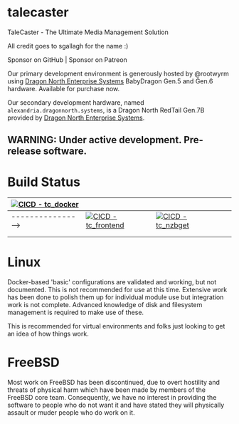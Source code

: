 # talecaster
TaleCaster - The Ultimate Media Management Solution

All credit goes to sgallagh for the name :)

Sponsor on GitHub | Sponsor on Patreon

Our primary development environment is generously hosted by @rootwyrm using [Dragon North Enterprise Systems](https://www.dragonnorth.systems) BabyDragon Gen.5 and Gen.6 hardware. Available for purchase now.

Our secondary development hardware, named `alexandria.dragonnorth.systems`, is a Dragon North RedTail Gen.7B provided by [Dragon North Enterprise Systems](https://www.dragonnorth.systems).

## WARNING: Under active development. Pre-release software.

# Build Status
| [![CICD - tc_docker](https://github.com/rootwyrm/talecaster/actions/workflows/tc_docker.yml/badge.svg)](https://github.com/rootwyrm/talecaster/actions/workflows/tc_docker.yml) |                                                                                                                                                                                       |                                                                                                                                                                                 |   |   |
|---------------------------------------------------------------------------------------------------------------------------------------------------------------------------------|---------------------------------------------------------------------------------------------------------------------------------------------------------------------------------------|---------------------------------------------------------------------------------------------------------------------------------------------------------------------------------|---|---|
|                                                                                                                                                               ----------------> | [![CICD - tc_frontend](https://github.com/rootwyrm/talecaster/actions/workflows/tc_frontend.yml/badge.svg)](https://github.com/rootwyrm/talecaster/actions/workflows/tc_frontend.yml) | [![CICD - tc_nzbget](https://github.com/rootwyrm/talecaster/actions/workflows/tc_nzbget.yml/badge.svg)](https://github.com/rootwyrm/talecaster/actions/workflows/tc_nzbget.yml) |   |   |
|                                                                                                                                                                                 |                                                                                                                                                                                       |                                                                                                                                                                                 |   |   |
|                                                                                                                                                                                 |                                                                                                                                                                                       |                                                                                                                                                                                 |   |   |

# Linux
Docker-based 'basic' configurations are validated and working, but not documented. This is not recommended for use at this time. Extensive work has been done to polish them up for individual module use but integration work is not complete. Advanced knowledge of disk and filesystem management is required to make use of these.

This is recommended for virtual environments and folks just looking to get an idea of how things work.

# FreeBSD
Most work on FreeBSD has been discontinued, due to overt hostility and threats of physical harm which have been made by members of the FreeBSD core team. Consequently, we have no interest in providing the software to people who do not want it and have stated they will physically assault or muder people who do work on it.
